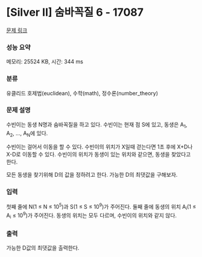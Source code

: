 # [Silver II] 숨바꼭질 6 - 17087 

[문제 링크](https://www.acmicpc.net/problem/17087) 

### 성능 요약

메모리: 25524 KB, 시간: 344 ms

### 분류

유클리드 호제법(euclidean), 수학(math), 정수론(number_theory)

### 문제 설명

<p>수빈이는 동생 N명과 숨바꼭질을 하고 있다. 수빈이는 현재 점 S에 있고, 동생은 A<sub>1</sub>, A<sub>2</sub>, ..., A<sub>N</sub>에 있다.</p>

<p>수빈이는 걸어서 이동을 할 수 있다. 수빈이의 위치가 X일때 걷는다면 1초 후에 X+D나 X-D로 이동할 수 있다. 수빈이의 위치가 동생이 있는 위치와 같으면, 동생을 찾았다고 한다.</p>

<p>모든 동생을 찾기위해 D의 값을 정하려고 한다. 가능한 D의 최댓값을 구해보자.</p>

### 입력 

 <p>첫째 줄에 N(1 ≤ N ≤ 10<sup>5</sup>)과 S(1 ≤ S ≤ 10<sup>9</sup>)가 주어진다. 둘째 줄에 동생의 위치 A<sub>i</sub>(1 ≤ A<sub>i</sub> ≤ 10<sup>9</sup>)가 주어진다. 동생의 위치는 모두 다르며, 수빈이의 위치와 같지 않다.</p>

### 출력 

 <p>가능한 D값의 최댓값을 출력한다.</p>

